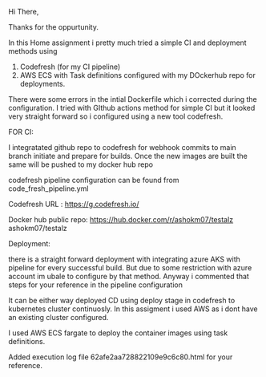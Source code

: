 Hi There,

Thanks for the oppurtunity. 


In this Home assignment i pretty much tried a simple CI and deployment methods using 
1) Codefresh (for my CI pipeline) 
2) AWS ECS with Task definitions configured with my DOckerhub repo for deployments. 


There were some errors in the intial Dockerfile which i corrected during the configuration.  I tried with GIthub actions method for simple CI but it looked very straight forward
so i configured using a new tool codefresh.

FOR CI: 

I integratated github repo to codefresh for webhook commits to main branch initiate and prepare for builds.  Once the new images are built the same will be pushed to my docker hub repo 

codefresh pipeline configuration can be found from code_fresh_pipeline.yml

Codefresh URL : https://g.codefresh.io/

Docker hub public repo: https://hub.docker.com/r/ashokm07/testalz 
ashokm07/testalz


Deployment: 

there is a straight forward deployment with integrating azure AKS with pipeline for every successful build. But due to some restriction with azure account im ubale to configure by that method.  Anyway i commented that steps for your reference in the pipeline configuration 

It can be either way deployed CD using deploy stage in codefresh to kubernetes cluster continuosly. In this assigment i used AWS as i dont have an existing cluster configured. 

I used AWS ECS fargate to deploy the container images using task definitions.


Added execution log file 62afe2aa728822109e9c6c80.html for your reference. 

